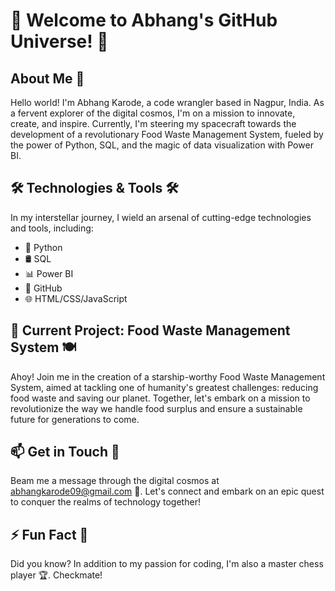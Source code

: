 
# 🌟 Welcome to Abhang's GitHub Universe! 🚀

## About Me 🚀

Hello world! I'm Abhang Karode, a code wrangler based in Nagpur, India. As a fervent explorer of the digital cosmos, I'm on a mission to innovate, create, and inspire. Currently, I'm steering my spacecraft towards the development of a revolutionary Food Waste Management System, fueled by the power of Python, SQL, and the magic of data visualization with Power BI.

## 🛠️ Technologies & Tools 🛠️

In my interstellar journey, I wield an arsenal of cutting-edge technologies and tools, including:

- 🐍 Python
- 🛢️ SQL
- 📊 Power BI
- 🚀 GitHub
- 🌐 HTML/CSS/JavaScript


## 🚀 Current Project: Food Waste Management System 🍽️

Ahoy! Join me in the creation of a starship-worthy Food Waste Management System, aimed at tackling one of humanity's greatest challenges: reducing food waste and saving our planet. Together, let's embark on a mission to revolutionize the way we handle food surplus and ensure a sustainable future for generations to come.

## 📫 Get in Touch 🚀

Beam me a message through the digital cosmos at abhangkarode09@gmail.com 🌌. Let's connect and embark on an epic quest to conquer the realms of technology together!

## ⚡ Fun Fact 💫

Did you know? In addition to my passion for coding, I'm also a master chess player 🏆. Checkmate!
